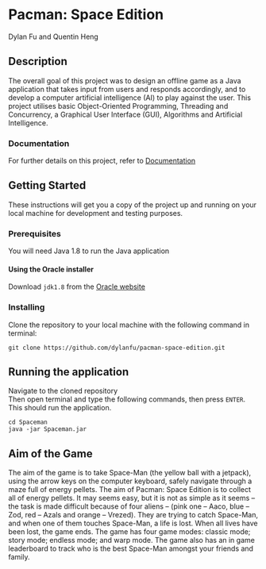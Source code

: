 # Pacman: Space Edition

Dylan Fu and Quentin Heng

## Description

The overall goal of this project was to design an offline game as a Java application that takes 
input from users and responds accordingly, and to develop a computer artificial intelligence 
(AI) to play against the user. This project utilises basic Object-Oriented 
Programming,  Threading and Concurrency, a Graphical User Interface (GUI), Algorithms
and Artificial Intelligence.

### Documentation

For further details on this project, refer to [Documentation](http://github.com/dfu88/pacman-space-edition/blob/master/Documentation.pdf)


## Getting Started

These instructions will get you a copy of the project up and running on your local machine for development and testing purposes.

### Prerequisites

You will need Java 1.8 to run the Java application

#### Using the Oracle installer

Download `jdk1.8` from the [Oracle website](https://www.oracle.com/technetwork/java/javase/downloads/jdk8-downloads-2133151.html)

### Installing

Clone the repository to your local machine with the following command in terminal:

```
git clone https://github.com/dylanfu/pacman-space-edition.git
```

## Running the application

Navigate to the cloned repository  
Then open terminal and type the following commands, then press `ENTER`. This should run the application.

```
cd Spaceman
java -jar Spaceman.jar
```

## Aim of the Game

The aim of the game is to take Space-Man (the yellow ball with a jetpack), using the arrow keys on the computer keyboard, safely navigate through a maze full of energy pellets. The aim of Pacman: Space Edition is to collect all of energy pellets. It may seems easy, but it is not as simple as it seems – the task is made difficult because of four aliens – (pink one – Aaco, blue – Zod, red – Azals and orange – Vrezed). They are trying to catch Space-Man, and when one of them touches Space-Man, a life is lost. When all lives have been lost, the game ends.
The game has four game modes: classic mode; story mode; endless mode; and warp mode. The game also has an in game leaderboard to track who is the best Space-Man amongst your friends and family.
